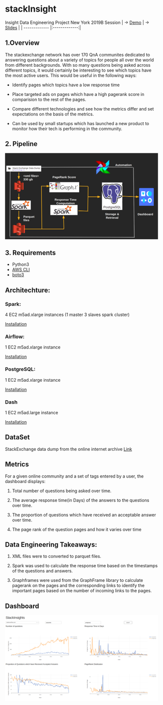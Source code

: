 # stackInsight
Insight Data Engineering Project New York 2019B Session
| ->  [Demo](https://www.datalit.info)        |                ->  [Slides](https://docs.google.com/presentation/d/1Vxph2p5KekOKe9e2O7LTa55-IDVIYwcrO0I3Z2CUGKI/edit?usp=sharing)           |
| ------------- |:-------------:|

## 1.Overview
The stackexchange network has over 170 QnA communites dedicated to answering questions about a variety of topics for people all over the world from different backgrounds. With so many questions being asked across different topics, it would certainly be interesting to see which topics have the most active users.
This would be useful in the following ways:
* Identify pages which topics have a low response time

* Place targeted ads on pages which have a high pagerank score in comparision to the rest of the pages.

* Compare different technologies and see how the metrics differ and set expectations on the basis of the metrics.

* Can be used by small startups which has launched a new product to monitor how their tech is performing in the community.


## 2. Pipeline
![diagram](fig/pipeline.png)

## 3. Requirements
- Python3
- [AWS CLI](https://aws.amazon.com/cli/)
- [boto3](https://boto3.amazonaws.com/v1/documentation/api/latest/guide/quickstart.html#installation)
## Architechture:

### Spark:

4 EC2 m5ad.xlarge instances (1 master 3 slaves spark cluster)

[Installation](https://blog.insightdatascience.com/simply-install-spark-cluster-mode-341843a52b88)

### Airflow:

1 EC2 m5ad.xlarge instance

[Installation](https://blog.insightdatascience.com/scheduling-spark-jobs-with-airflow-4c66f3144660)

### PostgreSQL:

1 EC2 m5ad.xlarge instance

[Installation](https://blog.insightdatascience.com/simply-install-postgresql-58c1e4ebf252)

### Dash
1 EC2 m5ad.large instance

[Installation](https://dash.plot.ly/installation)

## DataSet
StackExchange data dump from the online internet archive [Link](https://archive.org/download/stackexchange) 

## Metrics
For a given online community and a set of tags entered by a user, the dashboard displays:
1. Total number of questions being asked over time.

2. The average response time(in Days) of the answers to the questions over time.

3. The proportion of questions which have received an acceptable answer over time.

4. The page rank of the question pages and how it varies over time

## Data Engineering Takeaways:

1. XML files were to converted to parquet files.

2. Spark was used to calculate the response time based on the timestamps of the questions and answers.

3. Graphframes were used from the GraphFrame library to calculate pagerank on the pages and the corresponding links to identify the important pages based on the number of incoming links to the pages.


## Dashboard
![diagram](fig/db_screenshot.png)
